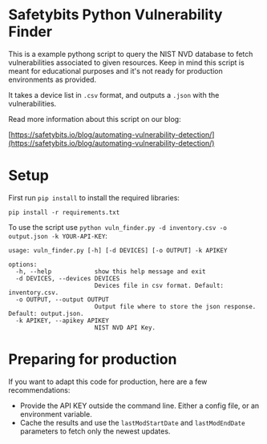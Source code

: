 # Safetybits Python Vulnerability Finder

This is a example pythong script to query the NIST NVD database to fetch vulnerabilities associated to given resources. Keep in mind this script is meant for educational purposes and it's not ready for production environments as provided.

It takes a device list in `.csv` format, and outputs a `.json` with the vulnerabilities.

Read more information about this script on our blog:

[https://safetybits.io/blog/automating-vulnerability-detection/](https://safetybits.io/blog/automating-vulnerability-detection/)

# Setup

First run `pip install` to install the required libraries:

```
pip install -r requirements.txt
```

To use the script use `python vuln_finder.py -d inventory.csv -o output.json -k YOUR-API-KEY`:

```
usage: vuln_finder.py [-h] [-d DEVICES] [-o OUTPUT] -k APIKEY

options:
  -h, --help            show this help message and exit
  -d DEVICES, --devices DEVICES
                        Devices file in csv format. Default: inventory.csv.
  -o OUTPUT, --output OUTPUT
                        Output file where to store the json response. Default: output.json.
  -k APIKEY, --apikey APIKEY
                        NIST NVD API Key.
```

# Preparing for production

If you want to adapt this code for production, here are a few recommendations:

- Provide the API KEY outside the command line. Either a config file, or an environment variable.
- Cache the results and use the `lastModStartDate` and `lastModEndDate` parameters to fetch only the newest updates.
